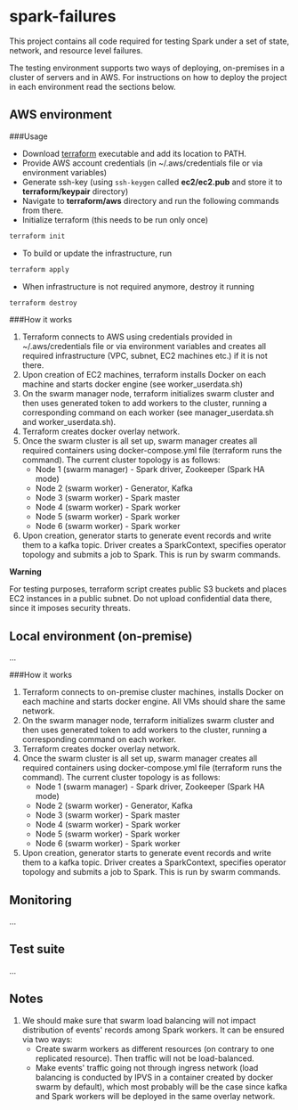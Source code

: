 # spark-failures
This project contains all code required for testing Spark under a set of state, network, and resource level failures.

The testing environment supports two ways of deploying, on-premises in a cluster of servers and in AWS. For instructions on how to deploy the project in each environment read the sections below.

## AWS environment

###Usage

* Download [terraform](https://www.terraform.io/downloads.html) executable and add its location to PATH.
* Provide AWS account credentials (in ~/.aws/credentials file or via environment variables)
* Generate ssh-key (using `ssh-keygen` called **ec2/ec2.pub** and store it to **terraform/keypair** directory)
* Navigate to **terraform/aws** directory and run the following commands from there. 
* Initialize terraform (this needs to be run only once)
```sh
terraform init
```
* To build or update the infrastructure, run
```sh
terraform apply
```  
* When infrastructure is not required anymore, destroy it running
```sh
terraform destroy
```

###How it works

1. Terraform connects to AWS using credentials provided in ~/.aws/credentials file or via environment variables and creates all required infrastructure (VPC, subnet, EC2 machines etc.) if it is not there.
2. Upon creation of EC2 machines, terraform installs Docker on each machine and starts docker engine (see worker_userdata.sh)
3. On the swarm manager node, terraform initializes swarm cluster and then uses generated token to add workers to the cluster, running a corresponding command on each worker (see manager_userdata.sh and worker_userdata.sh).
4. Terraform creates docker overlay network.
5. Once the swarm cluster is all set up, swarm manager creates all required containers using docker-compose.yml file (terraform runs the command). The current cluster topology is as follows:
   * Node 1 (swarm manager) - Spark driver, Zookeeper (Spark HA mode)
   * Node 2 (swarm worker) - Generator, Kafka
   * Node 3 (swarm worker) - Spark master
   * Node 4 (swarm worker) - Spark worker
   * Node 5 (swarm worker) - Spark worker
   * Node 6 (swarm worker) - Spark worker
6. Upon creation, generator starts to generate event records and write them to a kafka topic. Driver creates a SparkContext, specifies operator topology and submits a job to Spark. This is run by swarm commands.

**Warning**

For testing purposes, terraform script creates public S3 buckets and places EC2 instances in a public subnet. Do not upload confidential data there, since it imposes security threats.


## Local environment (on-premise)
...

###How it works

1. Terraform connects to on-premise cluster machines, installs Docker on each machine and starts docker engine. All VMs should share the same network.
2. On the swarm manager node, terraform initializes swarm cluster and then uses generated token to add workers to the cluster, running a corresponding command on each worker.
4. Terraform creates docker overlay network.
5. Once the swarm cluster is all set up, swarm manager creates all required containers using docker-compose.yml file (terraform runs the command). The current cluster topology is as follows:
    * Node 1 (swarm manager) - Spark driver, Zookeeper (Spark HA mode)
    * Node 2 (swarm worker) - Generator, Kafka
    * Node 3 (swarm worker) - Spark master
    * Node 4 (swarm worker) - Spark worker
    * Node 5 (swarm worker) - Spark worker
    * Node 6 (swarm worker) - Spark worker
6. Upon creation, generator starts to generate event records and write them to a kafka topic. Driver creates a SparkContext, specifies operator topology and submits a job to Spark. This is run by swarm commands.

## Monitoring
...

## Test suite
...

## Notes

1. We should make sure that swarm load balancing will not impact distribution of events' records among Spark workers. It can be ensured via two ways:
    * Create swarm workers as different resources (on contrary to one replicated resource). Then traffic will not be load-balanced.
    * Make events' traffic going not through ingress network (load balancing is conducted by IPVS in a container created by docker swarm by default), which most probably will be the case since kafka and Spark workers will be deployed in the same overlay network.